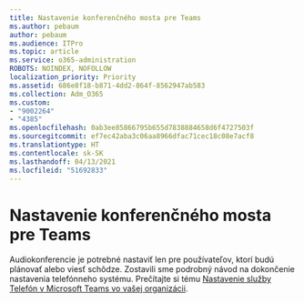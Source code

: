 ```yaml
---
title: Nastavenie konferenčného mosta pre Teams
ms.author: pebaum
author: pebaum
ms.audience: ITPro
ms.topic: article
ms.service: o365-administration
ROBOTS: NOINDEX, NOFOLLOW
localization_priority: Priority
ms.assetid: 686e8f18-b871-4dd2-864f-8562947ab583
ms.collection: Adm_O365
ms.custom:
- "9002264"
- "4385"
ms.openlocfilehash: 0ab3ee85866795b655d7838884658d6f4727503f
ms.sourcegitcommit: ef7ec42aba3c06aa8966dfac71cec18c08e7acf8
ms.translationtype: HT
ms.contentlocale: sk-SK
ms.lasthandoff: 04/13/2021
ms.locfileid: "51692833"
---
```

# <a name="set-up-a-conferencing-bridge-for-teams"></a>Nastavenie konferenčného mosta pre Teams

Audiokonferencie je potrebné nastaviť len pre používateľov, ktorí budú plánovať alebo viesť schôdze. Zostavili sme podrobný návod na dokončenie nastavenia telefónneho systému. Prečítajte si tému [Nastavenie služby Telefón v Microsoft Teams vo vašej organizácii](https://docs.microsoft.com/MicrosoftTeams/phone-number-calling-plans/port-order-overview).
